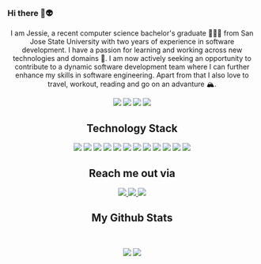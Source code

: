 ### Hi there 👋👽

<p align="center">
  I am Jessie, a recent computer science bachelor's graduate 👩🏻‍💻 from San Jose State University with two years of experience in software development. I have a passion for learning and working across new technologies and domains 🎯. I am now actively seeking an opportunity to contribute to a dynamic software development team where I can further enhance my skills in software engineering. Apart from that I also love to travel, workout, reading and go on an advanture 🏔️.
</p>
<!---
<p align="center">
  Hi, I am a recent computer science bachelor's graduate 👩🏻‍💻 from San Jose State University with two years of experience in software development. I am a highly motivated and detail-oriented entry-level Software engineer with a strong foundation in programming and problem-solving. I have a passion for learning and working across new technologies and domains 🎯. I am now actively seeking an opportunity to contribute to a dynamic software development team where I can further enhance my skills in software engineering. Apart from that I also love to travel, workout, reading and go on an advanture.
</p> <br />
---->

<p align="center">
	<img src="https://badges.pufler.dev/repos/shusianlyu"/> 
	<img src="https://badges.pufler.dev/commits/monthly/shusianlyu" />
 	<img src="https://badges.pufler.dev/updated/shusianlyu/research_web" />
	<img src="https://badges.pufler.dev/visits/shusianlyu/shusianlyu" />
</p>

<!---
- 🔭 &nbsp;I’m currently working on spofity profile project<br />
- 🌱 &nbsp;I’m currently learning Full-stack development<br />
- 💬 &nbsp;Ask me about music, movie and forex trading 📈<br />
- 😄 &nbsp;Pronouns: she/her/hers<br />
- ⚡ &nbsp;Fun fact: I love to drive alone at night 🚗 <br /><br />
---->

<h2 align="center">Technology Stack</h2>

<div align="center">
	<img src="https://img.shields.io/badge/python-3670A0?style=flat-square&logo=python&logoColor=ffdd54"/>
	<img src="https://img.shields.io/badge/C-00599C?style=flat-square&logo=c&logoColor=white"/>
	<img src="https://img.shields.io/badge/-java-E34A86?style=flat-square&logo=java"/>
	<img src="https://img.shields.io/badge/-C++-00599C?style=flat-square&logo=c"/>
	<img src="https://img.shields.io/badge/-HTML5-E34F26?style=flat-square&logo=html5&logoColor=white"/>
	<img src="https://img.shields.io/badge/-CSS3-1572B6?style=flat-square&logo=css3"/>
	<img src="https://img.shields.io/badge/-JavaScript-black?style=flat-square&logo=javascript"/>
 	<img src="https://img.shields.io/badge/-MongoDB-black?style=flat-square&logo=mongodb"/>
	<img src="https://img.shields.io/badge/-MySQL-black?style=flat-square&logo=mysql"/>
	<img src="https://img.shields.io/badge/flask-%23000.svg?style=flat-square&logo=flask&logoColor=white"/>
	<img src="https://img.shields.io/badge/-Git-black?style=flat-square&logo=git"/>
	<img src="https://img.shields.io/badge/-GitHub-black?style=flat-square&logo=github"/>	
</div>


<h2 align="center">Reach me out via </h2>
<p align="center">
<a href="mailto: shusianlyu@gmail.com">
<img src="https://img.shields.io/badge/-shusianlyu-c14438?style=flat-square&logo=Gmail&logoColor=white&link=mailto:shusianlyu@gmail.com"/>
</a>
<a href="https://www.linkedin.com/in/shusianlyu/">
 <img src="https://img.shields.io/badge/-shusianlyu-blue?style=flat-square&logo=Linkedin&logoColor=white&link=https://www.linkedin.com/in/shusianlyu/"/>
</a>

<a href="https://www.instagram.com/jessiielu/">
 <img src="https://img.shields.io/badge/-jessiielu-pink?style=flat-square&logo=instagram&logoColor=white&link=https://www.instagram.com/jessiielu/"/>
</a>
</p>


<!---
<h2 align="center">
  My Contribution Graph
</h2>

![Snake animation](https://github.com/shusianlyu/shusianlyu/blob/output/github-contribution-grid-snake.svg)

<br />
--->


<h2 align="center">My Github Stats</h2>
<br />
<p align = "center">
 	<img src="https://github-readme-streak-stats.herokuapp.com/?user=shusianlyu&show_icons=true&locale=en&layout=compact&theme=radical&line_height=0" />
	<img src="https://github-readme-stats.vercel.app/api/top-langs/?username=shusianlyu&hide=html,css&theme=radical">
</p> 

